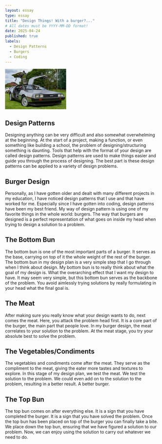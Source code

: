 ```yaml
---
layout: essay
type: essay
title: "Design Things! With a burger?..."
# All dates must be YYYY-MM-DD format!
date: 2025-04-24
published: true
labels:
  - Design Patterns
  - Burgers
  - Coding
---
```


<img width="200px" class="rounded float-start pe-4" src="../img/Delorean.png">

## Design Patterns

Designing anything can be very difficult and also somewhat overwhelming at the beginning. At the start of a project, making a function, or even something like building a school, the problem of designing/structuring something is daunting. Tools that help with the format of your design are called design patterns. Design patterns are used to make things easier and guide you through the process of designing. The best part is these design patterns can be applied to a variety of design problems.

## Burger Design

Personally, as I have gotten older and dealt with many different projects in my education, I have noticed design patterns that I use and that have worked for me. Especially since I have gotten into coding, design patterns have been my best friend. My way of design pattern is using one of my favorite things in the whole world: burgers. The way that burgers are designed is a perfect representation of what goes on inside my head when trying to design a solution to a problem. 

## The Bottom Bun

The bottom bun is one of the most important parts of a burger. It serves as the base, carrying on top of it the whole weight of the rest of the burger. The bottom bun in my design plan is a very simple step that I go through when I think about design. My bottom bun is to really think about what the goal of my design is. What the overarching effect that I want my design to have. It may seem very simple, but this bottom bun serves as the backbone of the problem. You avoid aimlessly trying solutions by really formulating in your head what the final goal is. 

## The Meat

After making sure you really know what your design wants to do, next comes the meat. Here, you attack the problem head first. It is a core part of the burger, the main part that people love. In my burger design, the meat correlates to your solution to the problem. At the meat stage, you try your absolute best to solve the problem.

## The Vegetables/Condiments

The vegetables and condiments come after the meat. They serve as the compliment to the meat, giving the eater more tastes and textures to explore. In this stage of my design plan, we test the meat. We test the solution to the problem. We could even add on to the solution to the problem, resulting in a better result. A better burger. 

## The Top Bun

The top bun comes on after everything else. It is a sign that you have completed the burger. It is a sign that you have solved the problem. Once the top bun has been placed on top of the burger you can finally take a bite. We place down the top bun, ensuring that we have figured a solution to our problem. Now, we can enjoy using the solution to carry out whatever we need to do. 

